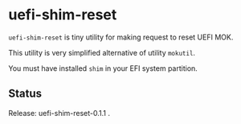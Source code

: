 uefi-shim-reset
===============

``uefi-shim-reset`` is tiny utility for making request to reset UEFI MOK.

This utility is very simplified alternative of utility ``mokutil``.

You must have installed ``shim`` in your EFI system partition.


Status
------

Release: uefi-shim-reset-0.1.1 .
